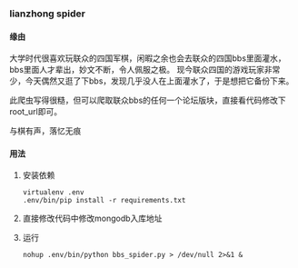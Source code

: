 ### lianzhong spider

#### 缘由

大学时代很喜欢玩联众的四国军棋，闲暇之余也会去联众的四国bbs里面灌水，bbs里面人才辈出，妙文不断，令人佩服之极。
现今联众四国的游戏玩家非常少，今天偶然又逛了下bbs，发现几乎没人在上面灌水了，于是想把它备份下来。

此爬虫写得很糙，但可以爬取联众bbs的任何一个论坛版块，直接看代码修改下root_url即可。

与棋有声，落忆无痕

#### 用法

1. 安装依赖

    ```shell
    virtualenv .env
    .env/bin/pip install -r requirements.txt
    ```


2. 直接修改代码中修改mongodb入库地址

3. 运行
    ```shell
    nohup .env/bin/python bbs_spider.py > /dev/null 2>&1 &
    ```
    



